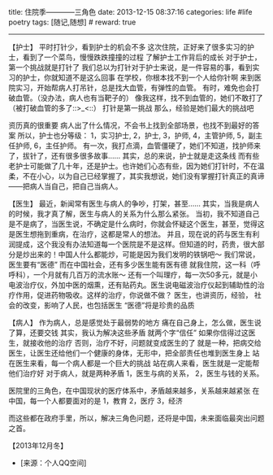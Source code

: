title: 住院季————三角色
date: 2013-12-15 08:37:16
categories: life #life poetry
tags: [随记,随想]  # <!--more-->
reward: true

---

【护士】
平时打针少，看到护士的机会不多
这次住院，正好来了很多实习的护士，看到了一个菜鸟，慢慢跌跌撞撞的过程
了解护士工作背后的成长
对于护士，第一个挑战就是打针了
我们总以为打针对于护士来说，是一件容易的事，看到实习的护士，你就知道不是这么回事
在学校，你根本找不到一个人给你针啊
来到医院实习，开始帮病人打吊针，总是找大血管，有弹性的血管。
有时，难免也会打破血管。（没办法，病人也有当靶子的）
像我这样，找不到血管的，她们不敢打了（被打破血管的多了::>_<::）
打针是第一挑战
那么，经验是她们最大的挑战吧
<!--more-->
资历真的很重要
病人出了什么情况，不会书上找到全部场景，也找不到最好的答案
所以，护士也分等级：
1，实习护士,
2，护士,
3，护师,
4，主管护师,
5，副主任护师,
6，主任护师。
有一次，我打点滴，血管僵硬了，她们不知道，找护师来了，拔针了，还有很多很多故事……
其实，总的来说，护士就是走这条线
而有些老护士可能做了几十年，还是护士。也许她们心态有些，因为她们打针时，不在温柔，不在小心，以为自己已经掌握了，其实我想说，她们没有掌握打针真正的真谛——把病人当自己，把自己当病人。


【医生】
最近，新闻常有医生与病人的争吵，打架，甚至……
其实，当我是病人的时候，我才真了解，医生与病人的关系为什么那么紧张。
当初，我不知道自己是不是病了，当医生说，不确定是什么病时，你就会怀疑这个医生，甚至，觉得这是医生想拖到重病，在治疗，这都是常人的想法。
并且，现在说的药与医生有利润提成，这个我没有办法知道每一个医院是不是这样。但知道的时，药贵，很大部分是炒出来的！中国人什么都能炒，可能是因为我们发明的铁锅吧～
我们常说，医生要有“医德”
而在中国社会，还有多少医生能有医有德
就我住院，这一科（呼呼科），一个月就有几百万的流水账～
还有一个叫理疗，每一次50多元，就是小电波治疗仪，外加中医的烟熏，还有贴药丸。医生说电磁波治疗仪起到辅助性的治疗作用，促进药物吸收。这样的治疗，你说做不做？
医生，也讲资历，经验，
社会的改变，影响了人民，也包括医生
“医德”将是珍贵的品质


【病人】
作为病人，总是感觉处于最弱势的地方
痛在自己身上，怎么做，医生说了算，还要交钱
其实，我认为解决这些矛盾
就两个字“信任”
如果你信得过这医生，就接收他的治疗
否则，治疗不好，问题就变成医生的了
就是一种，把病交给医生，让医生还给他们一个健康的身体，无形中，把全部责任也堆到医生身上
站在医生来看，每一个病人都是一个巨大的挑战
站在病人来看，医生就是一定能帮他们治疗好
对于病人，就是两种矛盾
1，医生与病的关系，
2，医生与钱的关系。


医院里的三角色，在中国现状的医疗体系中，矛盾越来越多，关系越来越紧张
在中国，每一个人都要面对的是
1，教育
2，医疗
3，经济

而这些都在政府手里，所以，解决三角色问题，还将是中国，未来面临最突出问题之首。


【2013年12月冬】

- [来源：个人QQ空间]
